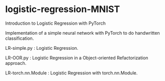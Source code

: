 # logistic-regression-MNIST
Introduction to Logistic Regression with PyTorch

Implementation of a simple neural network with PyTorch to do handwritten classification.

LR-simple.py       : Logistic Regression.

LR-OOR.py          : Logistic Regression in a Object-oriented Refactorization approach.

LR-torch.nn.Module : Logistic Regression with torch.nn.Module.
